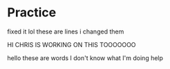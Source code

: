 # Practice

fixed it lol
these are lines
i changed them

HI CHRIS IS WORKING ON THIS TOOOOOOO

hello these are words
I don't know what I'm doing
help